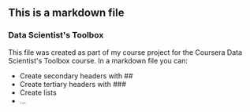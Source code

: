 ## This is a markdown file

### Data Scientist's Toolbox

This file was created as part of my course project for the Coursera Data Scientist's Toolbox course. In a markdown file you can:
* Create secondary headers with ##
* Create tertiary headers with ###
* Create lists
* ...
